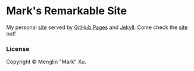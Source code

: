 # Mark's Remarkable Site

My personal [site](http://remarkablemark.org) served by [GitHub Pages](https://pages.github.com) and [Jekyll](https://jekyllrb.com). Come check the [site](http://remarkablemark.org) out!

### License

Copyright © Menglin "Mark" Xu.

